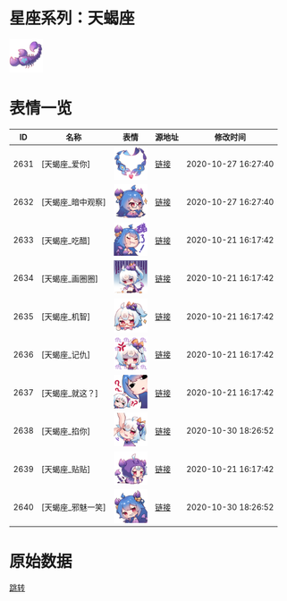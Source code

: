 # 星座系列：天蝎座

<img src="./cover.png" height="60" alt="cover" />

# 表情一览

|ID|名称|表情|源地址|修改时间|
|----|----|----|----|----|
|2631|[天蝎座_爱你]|<img src="./pic/002631_%5B天蝎座_爱你%5D.png" height="60" alt="爱你"/>|[链接](http://i0.hdslb.com/bfs/emote/11987f5ffc7b7bfe2593a466d292bb20adbcc1b4.png)|2020-10-27 16:27:40|
|2632|[天蝎座_暗中观察]|<img src="./pic/002632_%5B天蝎座_暗中观察%5D.png" height="60" alt="暗中观察"/>|[链接](http://i0.hdslb.com/bfs/emote/e54b6ef6746207108ffb27cdaef231d529ec202d.png)|2020-10-27 16:27:40|
|2633|[天蝎座_吃醋]|<img src="./pic/002633_%5B天蝎座_吃醋%5D.png" height="60" alt="吃醋"/>|[链接](http://i0.hdslb.com/bfs/emote/2de6602ed6629c43862df0ae4e64b7b8e833b368.png)|2020-10-21 16:17:42|
|2634|[天蝎座_画圈圈]|<img src="./pic/002634_%5B天蝎座_画圈圈%5D.png" height="60" alt="画圈圈"/>|[链接](http://i0.hdslb.com/bfs/emote/6bd823b120bd589d26499338884d76b8d68da8f7.png)|2020-10-21 16:17:42|
|2635|[天蝎座_机智]|<img src="./pic/002635_%5B天蝎座_机智%5D.png" height="60" alt="机智"/>|[链接](http://i0.hdslb.com/bfs/emote/52336560d8f8e2cf1e0c1df7b0c668a1fe9a4e77.png)|2020-10-21 16:17:42|
|2636|[天蝎座_记仇]|<img src="./pic/002636_%5B天蝎座_记仇%5D.png" height="60" alt="记仇"/>|[链接](http://i0.hdslb.com/bfs/emote/b531c6781b18c06343f5c1d4a51e055a2f9be102.png)|2020-10-21 16:17:42|
|2637|[天蝎座_就这？]|<img src="./pic/002637_%5B天蝎座_就这？%5D.png" height="60" alt="就这？"/>|[链接](http://i0.hdslb.com/bfs/emote/bc155922b8b2789512ff227c9b816d785c16439d.png)|2020-10-21 16:17:42|
|2638|[天蝎座_掐你]|<img src="./pic/002638_%5B天蝎座_掐你%5D.png" height="60" alt="掐你"/>|[链接](http://i0.hdslb.com/bfs/emote/5454ac521ce41aac98621e3ad6261381cd76b5d2.png)|2020-10-30 18:26:52|
|2639|[天蝎座_贴贴]|<img src="./pic/002639_%5B天蝎座_贴贴%5D.png" height="60" alt="贴贴"/>|[链接](http://i0.hdslb.com/bfs/emote/21f79307f663bdb1ac7f596b3f5601c876d74f1d.png)|2020-10-21 16:17:42|
|2640|[天蝎座_邪魅一笑]|<img src="./pic/002640_%5B天蝎座_邪魅一笑%5D.png" height="60" alt="邪魅一笑"/>|[链接](http://i0.hdslb.com/bfs/emote/fbc6efacf65718f3d482876a950e06920fa89d75.png)|2020-10-30 18:26:52|

# 原始数据

[跳转](./raw.json)

